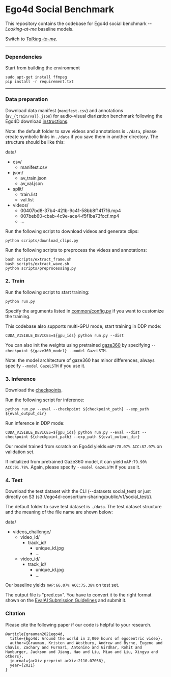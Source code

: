 # Ego4d Social Benchmark
This repository contains the codebase for Ego4d social benchmark -- *Looking-at-me* baseline models.

Switch to [*Talking-to-me*](https://github.com/EGO4D/social-interactions/tree/ttm).
***

### Dependencies

Start from building the environment
```
sudo apt-get install ffmpeg
pip install -r requirement.txt
```

***
### Data preparation

Download data manifest (`manifest.csv`) and annotations (`av_{train/val}.json`) for audio-visual diarization benchmark following the Ego4D download [instructions](https://github.com/facebookresearch/Ego4d/blob/main/ego4d/cli/README.md).

Note: the default folder to save videos and annotations is ```./data```, please create symbolic links in ```./data``` if you save them in another directory. The structure should be like this:

data/
* csv/
  * manifest.csv
* json/
  * av_train.json
  * av_val.json
* split/
  * train.list
  * val.list
* videos/
  * 00407bd8-37b4-421b-9c41-58bb8f141716.mp4
  * 007beb60-cbab-4c9e-ace4-f5f1ba73fccf.mp4
  * ...
  
Run the following script to download videos and generate clips:
```
python scripts/download_clips.py
```

Run the following scripts to preprocess the videos and annotations:

```
bash scripts/extract_frame.sh
bash scripts/extract_wave.sh
python scripts/preprocessing.py
```

### 2. Train
Run the following script to start training:
```
python run.py
```
Specify the arguments listed in [common/config.py](./common/config.py) if you want to customize the training.

This codebase also supports multi-GPU mode, start training in DDP mode:
```
CUDA_VISIBLE_DEVICES=${gpu_ids} python run.py --dist
```
You can also init the weights using pretrained [gaze360](http://gaze360.csail.mit.edu/files/gaze360_model.pth.tar) by specifying `--checkpoint ${gaze360_model} --model GazeLSTM`.

Note: the model architecture of gaze360 has minor differences, always specify `--model GazeLSTM` if you use it.

### 3. Inference
Download the [checkpoints](https://drive.google.com/drive/folders/1MGrhm3J1dKoWPSL3RvC3qb3QeiIqe9vi?usp=sharing).

Run the following script for inference:
```
python run.py --eval --checkpoint ${checkpoint_path} --exp_path ${eval_output_dir}
```
Run inference in DDP mode:
```
CUDA_VISIBLE_DEVICES=${gpu_ids} python run.py --eval --dist --checkpoint ${checkpoint_path} --exp_path ${eval_output_dir}
```
Our model trained from scratch on Ego4d yields `mAP:78.07% ACC:87.97%` on validation set. 

If initialized from pretrained Gaze360 model, it can yield `mAP:79.90% ACC:91.78%`. Again, please specify `--model GazeLSTM` if you use it.

### 4. Test
Download the test dataset with the CLI (--datasets social_test) or just directly on S3 (s3://ego4d-consortium-sharing/public/v1/social_test/).

The default folder to save test dataset is ```./data```. The test dataset structure and the meaning of the file name are shown below:

data/
* videos_challenge/
  * video_id/
    * track_id/
      * unique_id.jpg
      * ...
  * video_id/
    * track_id/
      * unique_id.jpg
      * ...

Our baseline yields `mAP:66.07% ACC:75.38%` on test set.

The output file is "pred.csv". You have to convert it to the right format shown on the [EvalAI Submission Guidelines](https://eval.ai/web/challenges/challenge-page/1624/submission) and submit it. 

### Citation

Please cite the following paper if our code is helpful to your research.
```
@article{grauman2021ego4d,
  title={Ego4d: Around the world in 3,000 hours of egocentric video},
  author={Grauman, Kristen and Westbury, Andrew and Byrne, Eugene and Chavis, Zachary and Furnari, Antonino and Girdhar, Rohit and Hamburger, Jackson and Jiang, Hao and Liu, Miao and Liu, Xingyu and others},
  journal={arXiv preprint arXiv:2110.07058},
  year={2021}
}
```
